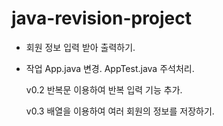 # java-revision-project

- 회원 정보 입력 받아 출력하기.

- 작업
    App.java 변경.
    AppTest.java 주석처리.
    
    v0.2
    반복문 이용하여 반복 입력 기능 추가.

    v0.3
    배열을 이용하여 여러 회원의 정보를 저장하기.